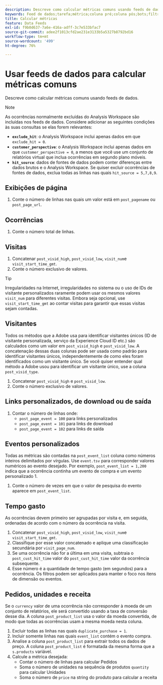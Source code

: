 ```yaml
---
description: Descreve como calcular métricas comuns usando feeds de dados.
keywords: Feed de dados;tarefa;métrica;coluna pré;coluna pós;bots;filtragem de data;sequência de eventos;comum;fórmulas
title: Calcular métricas
feature: Data Feeds
exl-id: f9b0d637-7a6e-416a-adff-3c7e533bfac7
source-git-commit: adee2f1013cfd2ae231e3133b5a5327b8792bd16
workflow-type: tm+mt
source-wordcount: '499'
ht-degree: 76%

---
```


# Usar feeds de dados para calcular métricas comuns

Descreve como calcular métricas comuns usando feeds de dados.

>[!NOTE]
>
>As ocorrências normalmente excluídas do Analysis Workspace são incluídas nos feeds de dados. Considere adicionar as seguintes condições às suas consultas se elas forem relevantes:
>
>* **`exclude_hit`**: o Analysis Workspace inclui apenas dados em que `exclude_hit = 0`.
>* **`customer_perspective`**: o Analysis Workspace inclui apenas dados em que `customer_perspective = 0`, a menos que você use um conjunto de relatórios virtual que inclua ocorrências em segundo plano móveis.
>* **`hit_source`**: dados de fontes de dados podem conter diferenças entre dados brutos e o Analysis Workspace. Se quiser excluir ocorrências de fontes de dados, exclua todas as linhas nas quais `hit_source = 5,7,8,9`.

## Exibições de página

1. Conte o número de linhas nas quais um valor está em `post_pagename` ou `post_page_url`.

## Ocorrências

1. Conte o número total de linhas.

## Visitas

1. Concatenar `post_visid_high`, `post_visid_low`, `visit_num`e `visit_start_time_gmt`.
1. Conte o número exclusivo de valores.

>[!TIP]
>
>Irregularidades na Internet, irregularidades no sistema ou o uso de IDs de visitante personalizados raramente podem usar os mesmos valores `visit_num` para diferentes visitas. Embora seja opcional, use `visit_start_time_gmt` ao contar visitas para garantir que essas visitas sejam contadas.

## Visitantes

Todos os métodos que a Adobe usa para identificar visitantes únicos (ID de visitante personalizada, serviço da Experience Cloud ID etc.) são calculados como um valor em `post_visid_high` e `post_visid_low`. A concatenação dessas duas colunas pode ser usada como padrão para identificar visitantes únicos, independentemente de como eles foram identificados como um visitante único. Se você quiser entender qual método a Adobe usou para identificar um visitante único, use a coluna `post_visid_type`.

1. Concatenar `post_visid_high` e `post_visid_low`.
2. Conte o número exclusivo de valores.

## Links personalizados, de download ou de saída

1. Contar o número de linhas onde:
   * `post_page_event = 100` para links personalizados
   * `post_page_event = 101` para links de download
   * `post_page_event = 102` para links de saída

## Eventos personalizados

Todas as métricas são contadas na `post_event_list` coluna como números inteiros delimitados por vírgulas. Use `event.tsv` para corresponder valores numéricos ao evento desejado. Por exemplo, `post_event_list = 1,200` indica que a ocorrência continha um evento de compra e um evento personalizado 1.

1. Conte o número de vezes em que o valor de pesquisa do evento aparece em `post_event_list`.

## Tempo gasto

As ocorrências devem primeiro ser agrupadas por visita e, em seguida, ordenadas de acordo com o número da ocorrência na visita.

1. Concatenar `post_visid_high`, `post_visid_low`, `visit_num`e `visit_start_time_gmt`.
2. Classifique por esse valor concatenado e aplique uma classificação secundária por `visit_page_num`.
3. Se uma ocorrência não for a última em uma visita, subtraia o `post_cust_hit_time` valor do `post_cust_hit_time` valor da ocorrência subsequente.
4. Esse número é a quantidade de tempo gasto (em segundos) para a ocorrência. Os filtros podem ser aplicados para manter o foco nos itens de dimensão ou eventos.

## Pedidos, unidades e receita

Se o `currency` valor de uma ocorrência não corresponder à moeda de um conjunto de relatórios, ele será convertido usando a taxa de conversão desse dia. A coluna `post_product_list` usa o valor da moeda convertida, de modo que todas as ocorrências usam a mesma moeda nesta coluna.

1. Excluir todas as linhas nas quais `duplicate_purchase = 1`.
2. Incluir somente linhas nas quais `event_list` contém o evento compra.
3. Analise a coluna `post_product_list` para extrair todos os dados de preço. A coluna `post_product_list` é formatada da mesma forma que a `s.products` variável.
4. Calcule a métrica desejada:
   * Contar o número de linhas para calcular Pedidos
   * Soma o número de unidades na sequência de produtos `quantity` para calcular Unidades
   * Soma o número de `price` na string do produto para calcular a receita
